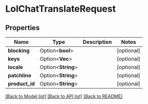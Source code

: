 # LolChatTranslateRequest

## Properties

Name | Type | Description | Notes
------------ | ------------- | ------------- | -------------
**blocking** | Option<**bool**> |  | [optional]
**keys** | Option<**Vec<String>**> |  | [optional]
**locale** | Option<**String**> |  | [optional]
**patchline** | Option<**String**> |  | [optional]
**product_id** | Option<**String**> |  | [optional]

[[Back to Model list]](../README.md#documentation-for-models) [[Back to API list]](../README.md#documentation-for-api-endpoints) [[Back to README]](../README.md)


